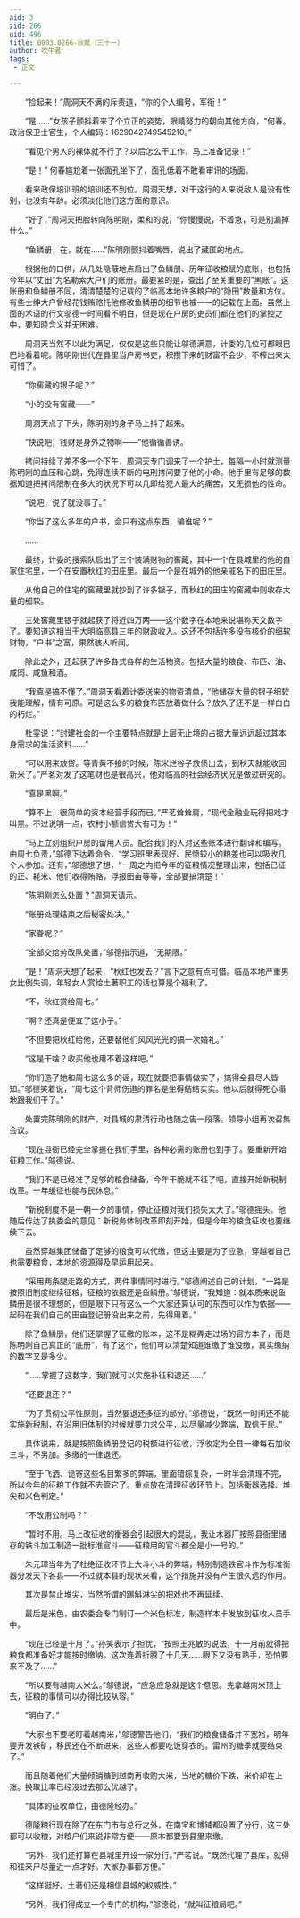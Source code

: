 ```yaml
---
aid: 3
zid: 266
uid: 496
title: 0003.0266-秋赋（三十一）
author: 吹牛者
tags: 
 - 正文

---
```




　　“捡起来！”周洞天不满的斥责道，“你的个人编号，军衔！”

　　“是……”女孩子颤抖着来了个立正的姿势，眼睛努力的朝向其他方向，“何春。政治保卫士官生，个人编码：1629042749545210。”

　　“看见个男人的裸体就不行了？以后怎么干工作，马上准备记录！”

　　“是！” 何春尴尬着一张面孔坐下了，面孔低着不敢看审讯的场面。

　　看来政保培训班的培训还不到位。周洞天想，对干这行的人来说敌人是没有性别，也没有年龄。必须淡化他们这方面的意识。

　　“好了，”周洞天把脸转向陈明刚，柔和的说，“你慢慢说，不着急，可是别漏掉什么。”

　　“鱼鳞册，在，就在……”陈明刚颤抖着嘴唇，说出了藏匿的地点。

　　根据他的口供，从几处隐蔽地点启出了鱼鳞册、历年征收粮赋的底账，也包括今年以“丈田”为名勒索大户们的账册。最要紧的是，查出了至关重要的“黑账”。这账册和鱼鳞册不同，清清楚楚的记载的了临高本地许多粮户的“隐田”数量和方位。有些士绅大户曾经花钱贿赂托他修改鱼鳞册的细节也被一一的记载在上面。虽然上面的术语的行文邬德一时间看不明白，但是现在户房的吏员们都在他们的掌控之中，要知晓含义并无困难。

　　周洞天当然不以此为满足，仅仅是这些只能让邬德满意，计委的几位可都眼巴巴地看着呢。陈明刚世代在县里当户房书吏，积攒下来的财富不会少，不榨出来太可惜了。

　　“你窖藏的银子呢？”

　　“小的没有窖藏——”

　　周洞天点了下头，陈明刚的身子马上抖了起来。

　　“快说吧，钱财是身外之物啊——”他循循善诱。

　　拷问持续了差不多一个下午，周洞天专门调来了一个护士，每隔一小时就测量陈明刚的血压和心跳，免得连续不断的电刑拷问要了他的小命。他手里有足够的数据知道把拷问限制在多大的状况下可以几即给犯人最大的痛苦，又无损他的性命。

　　“说吧，说了就没事了。”

　　“你当了这么多年的户书，会只有这点东西，骗谁呢？”

　　……

　　最终，计委的搜索队启出了三个装满财物的窖藏，其中一个在县城里的他的自家住宅里，一个在安置秋红的田庄里。最后一个是在城外的他亲戚名下的田庄里。

　　从他自己的住宅的窖藏里就抄到了许多银子，而秋红的田庄的窖藏中则收存大量的细软。

　　三处窖藏里银子就起获了将近四万两——这个数字在本地来说堪称天文数字了。要知道这相当于大明临高县三年的财政收入。这还不包括许多没有核价的细软财物，“户书”之富，果然骇人听闻。

　　除此之外，还起获了许多各式各样的生活物资。包括大量的粮食、布匹、油、咸肉、咸鱼和酒。

　　“我真是搞不懂了。”周洞天看着计委送来的物资清单，“他储存大量的银子细软我能理解，情有可原。可是这么多的粮食布匹放着做什么？放久了还不是一样白白的朽烂。”

　　杜雯说：“封建社会的一个主要特点就是上层无止境的占据大量远远超过其本身需求的生活资料……”

　　“可以用来放贷。等青黄不接的时候，陈米烂谷子放债出去，到秋天就能收回新米了。”严茗对发了这笔财也是很高兴，他对临高的社会经济状况是做过研究的。

　　“真是黑啊。”

　　“算不上，很简单的资本经营手段而已。”严茗耸耸肩，“现代金融业玩得把戏才叫黑。不过说明一点，农村小额信贷大有可为！”

　　“马上立刻组织户房的留用人员。配合我们的人对这些账本进行翻译和编写。由周七负责，”邬德下达着命令，“学习班里表现好、民愤较小的粮差也可以吸收几个人参加。还有，”邬德想了想，“一周之内把今年的征粮情况整理出来，包括已征的正、耗米、他们收得贿赂，浮报田亩等等，全部要搞清楚！”

　　“陈明刚怎么处置？”周洞天请示。

　　“账册处理结束之后秘密处决。”

　　“家眷呢？”

　　“全部交给劳改队处置，”邬德指示道，“无期限。”

　　“是！”周洞天想了起来，“秋红也发去？”言下之意有点可惜。临高本地严重男女比例失调，年轻女人赏给土著职工的话也算是个福利了。

　　“不，秋红赏给周七。”

　　“啊？还真是便宜了这小子。”

　　“不但要把秋红给他，还要替他们风风光光的搞一次婚礼。”

　　“这是干啥？收买他也用不着这样吧。”

　　“你们造了她和周七这么多的谣，现在就要把事情做实了，搞得全县尽人皆知。”邬德笑着说，“周七这个背师伤道的罪名是坐得结结实实。他以后就得死心塌地跟我们干了。”

　　处置完陈明刚的财产，对县城的肃清行动也随之告一段落。领导小组再次召集会议。

　　“现在县衙已经完全掌握在我们手里，各种必需的账册也到手了。要重新开始征粮工作。”邬德说。

　　“我们不是已经准了足够的粮食储备，今年干脆就不征了吧，直接开始新税制改革。一年缓征也能与民休息。”

　　“新税制度不是一朝一夕的事情，停止征粮对我们损失太大了。”邬德摇头。他随后传达了执委会的意见：新税务体制改革即刻开始，但是今年的粮食征收也要继续下去。

　　虽然穿越集团储备了足够的粮食可以代缴，但这主要是为了应急，穿越者自己也需要粮食，本地的资源得及早运用起来。

　　“采用两条腿走路的方式，两件事情同时进行。”邬德阐述自己的计划，“一路是按照旧制度继续征粮，征粮的依据还是鱼鳞册。”邬德说，“我知道：就本质来说鱼鳞册是很不理想的，但是眼下只有这么一个大家还算认可的东西可以作为依据——起码在我们自己的田亩登记册没出来之前，先得用着。”

　　除了鱼鳞册，他们还掌握了征缴的账本，这不是糊弄走过场的官方本子，而是陈明刚自己真正的“底册”，有了这个，他们可以清楚知道谁缴了谁没缴，真实缴纳的数字又是多少。

　　“……掌握了这数字，我们就可以实施补征和退还……”

　　“还要退还？”

　　“为了贯彻公平性原则，当然要退还多征的部分。”邬德说，“既然一时间还不能实施新税制，在沿用旧体制的时候就要力求公平，以尽量减少弊端，取信于民。”

　　具体说来，就是按照鱼鳞册登记的税额进行征收，浮收定为全县一律每石加收三斗，不另加。多缴的一律退还。

　　“至于飞洒、诡寄这些名目繁多的弊端，里面错综复杂，一时半会清理不完，所以今年的征粮工作就不去管它了。重点放在清理征收环节上。包括衡器选择、堆尖和米色判定。”

　　“不改用公制吗？”

　　“暂时不用。马上改征收的衡器会引起很大的混乱，我让木器厂按照县衙里储存的铁斗加工制造一批标准官斗——征粮用的官斗都全是小一号的。”

　　朱元璋当年为了杜绝征收环节上大斗小斗的弊端，特别制造铁官斗作为标准衡器分发天下各县——不过就本县的现状来看，这个措施并没有产生很久远的作用。

　　其次是禁止堆尖，当然所谓的踢斛淋尖的把戏也不再延续。

　　最后是米色，由农委会专门制订一个米色标准，制造样本卡发放到征收人员手中。

　　“现在已经是十月了。”孙笑表示了担忧，“按照王兆敏的说法，十一月前就得把粮食都准备好才能按时缴纳。这次连着折腾了十几天……眼下又没有熟手，恐怕要来不及了……”

　　“所以要有越南大米么。”邬德说，“应急应急就是这个意思。先拿越南米顶上去，征粮的事情可以办得比较从容。”

　　“明白了。”

　　“大家也不要老盯着越南米，”邬德警告他们，“我们的粮食储备并不宽裕，明年要开发铁矿，移民还在不断进来，这些人都要吃饭穿衣的。雷州的糖季就要结束了。”

　　而且随着他们大量倾销糖到越南再收购大米，当地的糖价下跌，米价却在上涨。换取比率已经没过去那么优越了。

　　“具体的征收单位，由德隆经办。”

　　德隆粮行现在除了在东门市有总行之外，在南宝和博铺都设置了分行，这三处都可以收粮，对粮户们来说非常方便——原本都要到县里来缴。

　　“另外，我们还打算在县城里开设一家分行。”严茗说。“既然代理了县库，就得和往来户尽量近一点才好。大家办事都方便。”

　　“这样挺好。土著们还是相信县城的权威性。”

　　“另外，我们得成立一个专门的机构，”邬德说，“就叫征粮局吧。”


